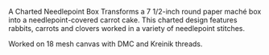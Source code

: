 A Charted Needlepoint Box Transforms a 7 1/2-inch round paper mach&eacute; box into a needlepoint-covered carrot cake. This charted design features rabbits, carrots and clovers worked in a variety of needlepoint stitches.

Worked on 18 mesh canvas with DMC and Kreinik threads.
